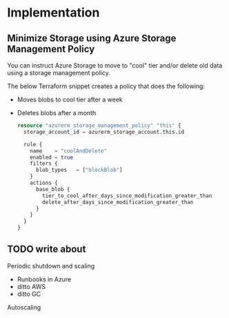 # Implementation

## Minimize Storage using Azure Storage Management Policy

You can instruct Azure Storage to move to "cool" tier and/or delete old data using a storage management policy.

The below Terraform snippet creates a policy that does the following:

* Moves blobs to cool tier after a week
* Deletes blobs after a month

  ```tf
  resource "azurerm_storage_management_policy" "this" {
    storage_account_id = azurerm_storage_account.this.id

    rule {
      name    = "coolAndDelete"
      enabled = true
      filters {
        blob_types   = ["blockBlob"]
      }
      actions {
        base_blob {
          tier_to_cool_after_days_since_modification_greater_than    = 7
          delete_after_days_since_modification_greater_than          = 31
        }
      }
    }
  }
  ```

## TODO write about

Periodic shutdown and scaling

* Runbooks in Azure
* ditto AWS
* ditto GC

Autoscaling
